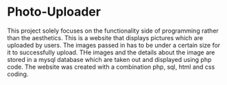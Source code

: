 # Photo-Uploader
This project solely focuses on the functionality side of programming rather than the aesthetics. This is a website that displays pictures which are uploaded by users. The images passed in has to be under a certain size for it to successfully upload. THe images and the details about the image are stored in a mysql database which are taken out and displayed using php code. The website was created with a combination php, sql, html and css coding.
